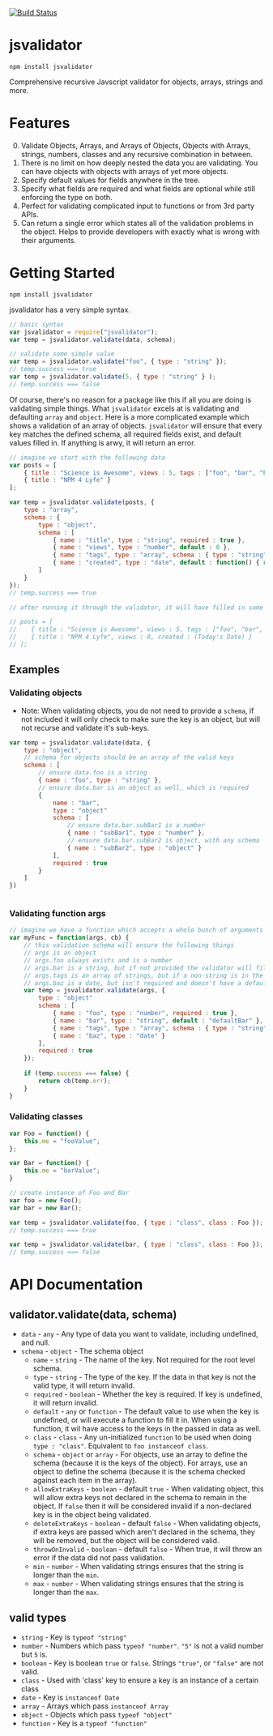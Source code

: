 [![Build Status](https://travis-ci.org/simpleviewinc/jsvalidator.svg?branch=master)](https://travis-ci.org/simpleviewinc/jsvalidator)

# jsvalidator

`npm install jsvalidator`

Comprehensive recursive Javscript validator for objects, arrays, strings and more.

# Features

0. Validate Objects, Arrays, and Arrays of Objects, Objects with Arrays, strings, numbers, classes and any recursive combination in between.
0. There is no limit on how deeply nested the data you are validating. You can have objects with objects with arrays of yet more objects.
0. Specify default values for fields anywhere in the tree.
0. Specify what fields are required and what fields are optional while still enforcing the type on both.
0. Perfect for validating complicated input to functions or from 3rd party APIs.
0. Can return a single error which states all of the validation problems in the object. Helps to provide developers with exactly what is wrong with their arguments.

# Getting Started

`npm install jsvalidator`

jsvalidator has a very simple syntax.

```js
// basic syntax
var jsvalidator = require("jsvalidator");
var temp = jsvalidator.validate(data, schema);

// validate some simple value
var temp = jsvalidator.validate("foo", { type : "string" });
// temp.success === true
var temp = jsvalidator.validate(5, { type : "string" } );
// temp.success === false
```

Of course, there's no reason for a package like this if all you are doing is validating simple things. What `jsvalidator` excels at is validating and defaulting `array` and `object`. Here is a more complicated example which shows a validation of an array of objects. `jsvalidator` will ensure that every key matches the defined schema, all required fields exist, and default values filled in. If anything is arwy, it will return an error.

```js
// imagine we start with the following data
var posts = [
    { title : "Science is Awesome", views : 5, tags : ["foo", "bar", "baz"] },
    { title : "NPM 4 Lyfe" }
];

var temp = jsvalidator.validate(posts, { 
    type : "array", 
    schema : {
        type : "object",
        schema : [
            { name : "title", type : "string", required : true },
            { name : "views", type : "number", default : 0 },
            { name : "tags", type : "array", schema : { type : "string" } },
            { name : "created", type : "date", default : function() { return new Date() } }
        ]
    }
});
// temp.success === true

// after running it through the validator, it will have filled in some values, leaving us with the following posts array

// posts = [
//    { title : "Science is Awesome", views : 5, tags : ["foo", "bar", "baz"] },
//    { title : "NPM 4 Lyfe", views : 0, created : (Today's Date) }
// ];
```

## Examples

### Validating objects

* Note: When validating objects, you do not need to provide a `schema`, if not included it will only check to make sure the key is an object, but will not recurse and validate it's sub-keys.

```js
var temp = jsvalidator.validate(data, {
    type : "object",
    // schema for objects should be an array of the valid keys
    schema : [
        // ensure data.foo is a string
        { name : "foo", type : "string" },
        // ensure data.bar is an object as well, which is required
        {
            name : "bar",
            type : "object" 
            schema : [
                // ensure data.bar.subBar1 is a number
                { name : "subBar1", type : "number" },
                // ensure data.bar.subBar2 is object, with any schema
                { name : "subBar2", type : "object" }
            ],
            required : true
        }
    ]
})



```

### Validating function args

```js
// imagine we have a function which accepts a whole bunch of arguments
var myFunc = function(args, cb) {
    // this validation schema will ensure the following things
    // args is an object
    // args.foo always exists and is a number
    // args.bar is a string, but if not provided the validator will fill in value of "defaultBar"
    // args.tags is an array of strings, but if a non-string is in the array, it will delete it.
    // args.baz is a date, but isn't required and doesn't have a default
    var temp = jsvalidator.validate(args, {
        type : "object"
        schema : [
            { name : "foo", type : "number", required : true },
            { name : "bar", type : "string", default : "defaultBar" },
            { name : "tags", type : "array", schema : { type : "string" }, deleteOnInvalid : true },
            { name : "baz", type : "date" }
        ],
        required : true
    });
    
    if (temp.success === false) {
        return cb(temp.err);
    }
}
```

### Validating classes

```js
var Foo = function() {
    this.me = "fooValue";
};

var Bar = function() {
    this.me = "barValue";
}

// create instance of Foo and Bar
var foo = new Foo();
var bar = new Bar();

var temp = jsvalidator.validate(foo, { type : "class", class : Foo });
// temp.success === true

var temp = jsvalidator.validate(bar, { type : "class", class : Foo });
// temp.success === false
```

# API Documentation

## validator.validate(data, schema)

* `data` - `any` - Any type of data you want to validate, including undefined, and null.
* `schema` - `object` - The schema object
    * `name` - `string` - The name of the key. Not required for the root level schema.
    * `type` - `string` - The type of the key. If the data in that key is not the valid type, it will return invalid.
    * `required` - `boolean` - Whether the key is required. If key is undefined, it will return invalid.
    * `default` - `any` or `function` - The default value to use when the key is undefined, or will execute a function to fill it in. When using a function, it wil have access to the keys in the passed in data as well.
    * `class` - `class` - Any un-initialized `function` to be used when doing `type : "class"`. Equivalent to `foo instanceof class`.
    * `schema` - `object` or `array` - For objects, use an array to define the schema (because it is the keys of the object). For arrays, use an object to define the schema (because it is the schema checked against each item in the array).
    * `allowExtraKeys` - `boolean` - default `true` - When validating object, this will allow extra keys not declared in the schema to remain in the object. If `false` then it will be considered invalid if a non-declared key is in the object being validated.
    * `deleteExtraKeys` - `boolean` - default `false` - When validating objects, if extra keys are passed which aren't declared in the schema, they will be removed, but the object will be considered valid.
    * `throwOnInvalid` - `boolean` - default `false` - When true, it will throw an error if the data did not pass validation.
    * `min` - `number` - When validating strings ensures that the string is longer than the `min`.
    * `max` - `number` - When validating strings ensures that the string is longer than the `max`.

## valid types

* `string` - Key is `typeof "string"`
* `number` - Numbers which pass `typeof "number"`. `"5"` is not a valid number but `5` is.
* `boolean` - Key is boolean `true` or `false`. Strings `"true"`, or `"false"` are not valid.
* `class` - Used with 'class' key to ensure a key is an instance of a certain class
* `date` - Key is `instanceof Date`
* `array` - Arrays which pass `instanceof Array`
* `object` - Objects which pass `typeof "object"`
* `function` - Key is a `typeof "function"`
